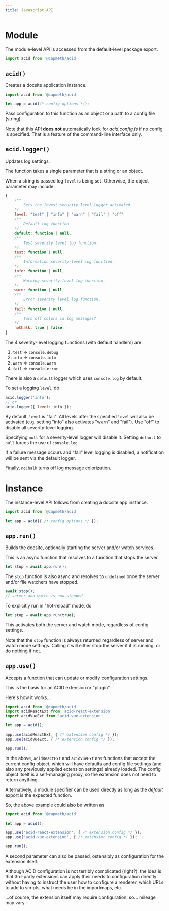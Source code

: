 ```yaml
---
title: Javascript API
---
```



# Module

The module-level API is accessed from the default-level package export.

```js
import acid from '@capmeth/acid'
```

## `acid()`

Creates a docsite application instance.

```js
import acid from '@capmeth/acid'

let app = acid(/* config options */);
```

Pass configuration to this function as an object or a path to a config file (string).

Note that this API **does not** automatically look for *acid.config.js* if no config is specified.  That is a feature of the command-line interface only.


## `acid.logger()`

Updates log settings.

The function takes a single parameter that is a string or an object.

When a string is passed log `level` is being set.  Otherwise, the object parameter may include:

```js
{
    /**
        Sets the lowest security level logger activated.
    */
    level: "test" | "info" | "warn" | "fail" | "off"
    /**
        Default log function
    */
    default: function | null,
    /**
        Test severity level log function.
    */
    test: function | null,
    /**
        Information severity level log function.
    */
    info: function | null,
    /**
        Warning severity level log function.
    */
    warn: function | null,
    /**
        Error severity level log function.
    */
    fail: function | null,
    /**
        Turn off colors in log messages?
    */
    noChalk: true | false,
}
```

The 4 severity-level logging functions (with default handlers) are

1. `test` => `console.debug`
2. `info` => `console.info`
3. `warn` => `console.warn`
4. `fail` => `console.error`

There is also a `default` logger which uses `console.log` by default.

To set a logging `level`, do

```js
acid.logger('info');
// or
acid.logger({ level: info });
```

By default, `level` is "fail".  All levels after the specified `level` will also be activated (e.g. setting "info" also activates "warn" and "fail").  Use "off" to disable all severity-level logging.

Specifying `null` for a severity-level logger will disable it.  Setting `default` to `null` forces the use of `console.log`.

If a failure message occurs and "fail" level logging is disabled, a notification will be sent via the default logger.

Finally, `noChalk` turns off log message colorization.


# Instance

The instance-level API follows from creating a docsite app instance.

```js
import acid from '@capmeth/acid'

let app = acid({ /* config options */ });
```

## `app.run()`

Builds the docsite, optionally starting the server and/or watch services.

This is an async function that resolves to a function that stops the server.

```js
let stop = await app.run();
```

The `stop` function is also async and resolves to `undefined` once the server and/or file watchers have stopped.

```js
await stop();
// server and watch is now stopped
```

To explicitly run in "hot-reload" mode, do

```js
let stop = await app.run(true);
```

This activates both the server and watch mode, regardless of config settings.

Note that the `stop` function is always returned regardless of server and watch mode settings.  Calling it will either stop the server if it is running, or do nothing if not.


## `app.use()`

Accepts a function that can update or modify configuration settings.

This is the basis for an ACID extension or "plugin".

Here's how it works...

```js
import acid from '@capmeth/acid'
import acidReactExt from 'acid-react-extension'
import acidVueExt from 'acid-vue-extension'

let app = acid();

app.use(acidReactExt, { /* extension config */ });
app.use(acidVueExt, { /* extension config */ });

app.run();
```

In the above, `acidReactExt` and `acidVueExt` are functions that accept the current config object, which will have defaults and config file settings (and also any previously applied extension settings) already loaded.  The config object itself is a self-managing proxy, so the extension does not need to return anything.

Alternatively, a module specifier can be used directly as long as the *default* export is the expected function.

So, the above example could also be written as

```js
import acid from '@capmeth/acid'

let app = acid();

app.use('acid-react-extension', { /* extension config */ });
app.use('acid-vue-extension', { /* extension config */ });

app.run();
```

A second parameter can also be passed, ostensibly as configuration for the extension itself.

Although ACID configuration is not terribly complicated (right?), the idea is that 3rd-party extensions can apply their needs to configuration directly without having to instruct the user how to configure a renderer, which URLs to add to scripts, what needs be in the importmaps, etc.  

...of course, the extension itself may require configuration, so... mileage may vary.
